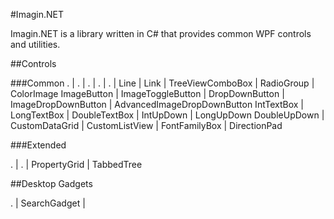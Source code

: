 ﻿#Imagin.NET  

Imagin.NET is a library written in C# that provides common WPF controls and utilities.

##Controls

###Common
.            | .                 | .                | .                   | .                          | 
Line         | Link              | TreeViewComboBox | RadioGroup          | ColorImage
ImageButton  | ImageToggleButton | DropDownButton   | ImageDropDownButton | AdvancedImageDropDownButton
IntTextBox   | LongTextBox       | DoubleTextBox    | IntUpDown           | LongUpDown
DoubleUpDown | CustomDataGrid    | CustomListView   | FontFamilyBox       | DirectionPad

###Extended

.            | .        | 
PropertyGrid | TabbedTree

##Desktop Gadgets

.            |
SearchGadget |